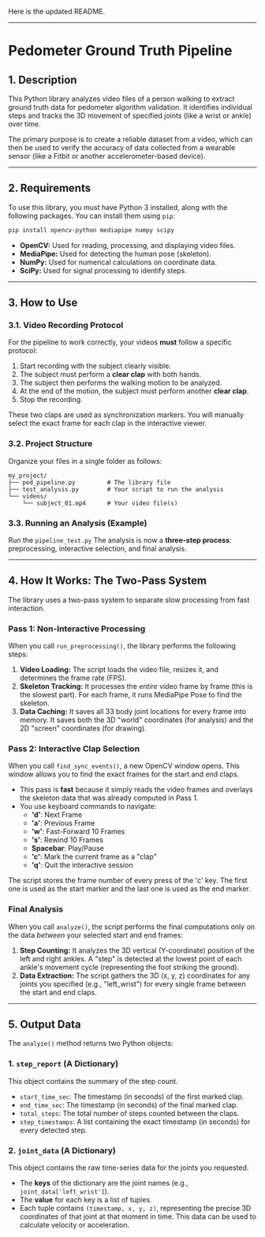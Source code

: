 Here is the updated README.

-----

# Pedometer Ground Truth Pipeline

## 1\. Description

This Python library analyzes video files of a person walking to extract ground truth data for pedometer algorithm validation. It identifies individual steps and tracks the 3D movement of specified joints (like a wrist or ankle) over time.

The primary purpose is to create a reliable dataset from a video, which can then be used to verify the accuracy of data collected from a wearable sensor (like a Fitbit or another accelerometer-based device).

-----

## 2\. Requirements

To use this library, you must have Python 3 installed, along with the following packages. You can install them using `pip`:

```bash
pip install opencv-python mediapipe numpy scipy
```

  * **OpenCV:** Used for reading, processing, and displaying video files.
  * **MediaPipe:** Used for detecting the human pose (skeleton).
  * **NumPy:** Used for numerical calculations on coordinate data.
  * **SciPy:** Used for signal processing to identify steps.

-----

## 3\. How to Use

### 3.1. Video Recording Protocol

For the pipeline to work correctly, your videos **must** follow a specific protocol:

1.  Start recording with the subject clearly visible.
2.  The subject must perform a **clear clap** with both hands.
3.  The subject then performs the walking motion to be analyzed.
4.  At the end of the motion, the subject must perform another **clear clap**.
5.  Stop the recording.

These two claps are used as synchronization markers. You will manually select the exact frame for each clap in the interactive viewer.

### 3.2. Project Structure

Organize your files in a single folder as follows:

```
my_project/
├── ped_pipeline.py         # The library file
├── test_analysis.py        # Your script to run the analysis
└── videos/
    └── subject_01.mp4      # Your video file(s)
```

### 3.3. Running an Analysis (Example)

Run the `pipeline_test.py` The analysis is now a **three-step process**: preprocessing, interactive selection, and final analysis.

-----

## 4\. How It Works: The Two-Pass System

The library uses a two-pass system to separate slow processing from fast interaction.

### Pass 1: Non-Interactive Processing

When you call `run_preprocessing()`, the library performs the following steps:

1.  **Video Loading:** The script loads the video file, resizes it, and determines the frame rate (FPS).
2.  **Skeleton Tracking:** It processes the *entire* video frame by frame (this is the slowest part). For each frame, it runs MediaPipe Pose to find the skeleton.
3.  **Data Caching:** It saves all 33 body joint locations for every frame into memory. It saves both the 3D "world" coordinates (for analysis) and the 2D "screen" coordinates (for drawing).

### Pass 2: Interactive Clap Selection

When you call `find_sync_events()`, a new OpenCV window opens. This window allows you to find the exact frames for the start and end claps.

  * This pass is **fast** because it simply reads the video frames and overlays the skeleton data that was already computed in Pass 1.
  * You use keyboard commands to navigate:
      * **'d'**: Next Frame
      * **'a'**: Previous Frame
      * **'w'**: Fast-Forward 10 Frames
      * **'s'**: Rewind 10 Frames
      * **Spacebar**: Play/Pause
      * **'c'**: Mark the current frame as a "clap"
      * **'q'**: Quit the interactive session

The script stores the frame number of every press of the 'c' key. The first one is used as the start marker and the last one is used as the end marker.

### Final Analysis

When you call `analyze()`, the script performs the final computations only on the data *between* your selected start and end frames:

1.  **Step Counting:** It analyzes the 3D vertical (Y-coordinate) position of the left and right ankles. A "step" is detected at the lowest point of each ankle's movement cycle (representing the foot striking the ground).
2.  **Data Extraction:** The script gathers the 3D (x, y, z) coordinates for any joints you specified (e.g., "left\_wrist") for every single frame between the start and end claps.

-----

## 5\. Output Data

The `analyze()` method returns two Python objects:

### 1\. `step_report` (A Dictionary)

This object contains the summary of the step count.

  * `start_time_sec`: The timestamp (in seconds) of the first marked clap.
  * `end_time_sec`: The timestamp (in seconds) of the final marked clap.
  * `total_steps`: The total number of steps counted between the claps.
  * `step_timestamps`: A list containing the exact timestamp (in seconds) for every detected step.

### 2\. `joint_data` (A Dictionary)

This object contains the raw time-series data for the joints you requested.

  * The **keys** of the dictionary are the joint names (e.g., `joint_data['left_wrist']`).
  * The **value** for each key is a list of tuples.
  * Each tuple contains `(timestamp, x, y, z)`, representing the precise 3D coordinates of that joint at that moment in time. This data can be used to calculate velocity or acceleration.